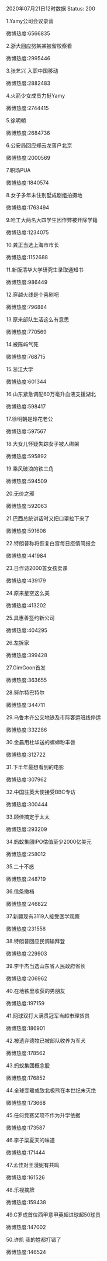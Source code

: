 2020年07月21日12时数据
Status: 200

1.Yamy公司会议录音

微博热度:6566835

2.浙大回应努某某被留校察看

微博热度:2995446

3.张艺兴 入职中国移动

微博热度:2882483

4.火箭少女成员力挺Yamy

微博热度:2744415

5.徐明朝

微博热度:2684736

6.公安局回应郑云龙落户北京

微博热度:2000569

7.职场PUA

微博热度:1840574

8.女子多年未住别墅成剧组拍摄地

微博热度:1763494

9.哈工大两名大四学生因作弊被开除学籍

微博热度:1234075

10.龚正当选上海市市长

微博热度:1152688

11.新版清华大学研究生录取通知书

微博热度:986449

12.穿越火线是个喜剧吧

微博热度:796884

13.原来部队生活这么有意思

微博热度:770569

14.被陈屿气死

微博热度:768715

15.浙江大学

微博热度:601344

16.山东紧急调配60万毫升血液支援湖北

微博热度:598417

17.徐明朝是玲花老公

微博热度:597567

18.大女儿怀疑失踪女子被人绑架

微博热度:595892

19.乘风破浪的铁三角

微博热度:594509

20.无价之邪

微博热度:592063

21.巴西总统讲话时又把口罩拉下来了

微博热度:591608

22.特朗普称将恢复白宫每日疫情简报会

微博热度:441984

23.日作诗2000首女孩卖课

微博热度:439179

24.原来星空这么美

微博热度:413202

25.具惠善签约新公司

微博热度:404295

26.左拆家

微博热度:399428

27.GimGoon首发

微博热度:363655

28.努尔特巴特尔

微博热度:344711

29.乌鲁木齐公交地铁及市际客运班线停运

微博热度:332286

30.金晨用杜华送的螺蛳粉丰唇

微博热度:312722

31.下半年最想看到的电影

微博热度:307962

32.中国驻英大使接受BBC专访

微博热度:300444

33.顾佳搞定于太太

微博热度:293209

34.蚂蚁集团IPO估值至少2000亿美元

微博热度:258012

35.二十不惑

微博热度:248719

36.信条撤档

微博热度:246822

37.新疆现有3119人接受医学观察

微博热度:231558

38.特朗普回应民调输拜登

微博热度:229903

39.李干杰当选山东省人民政府省长

微博热度:206962

40.在地铁里收获的男朋友

微博热度:197159

41.网球双打大满贯冠军当超市理货员

微博热度:186901

42.被遗弃德牧已被部队收养为军犬

微博热度:178562

43.蚂蚁集团概念股

微博热度:176852

44.全球变暖或致北极熊在本世纪末灭绝

微博热度:173668

45.任何竞赛奖项不作为升学依据

微博热度:173587

46.李子柒夏天的味道

微博热度:171444

47.孟佳对王漫妮有共鸣

微博热度:161526

48.乐视摘牌

微博热度:159438

49.C罗成首位西甲意甲英超进球超50球员

微博热度:147002

50.许凯 我的姓都打错了

微博热度:146524

